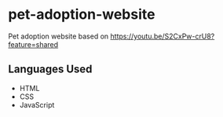 # pet-adoption-website
Pet adoption website based on https://youtu.be/S2CxPw-crU8?feature=shared

## Languages Used 
- HTML
- CSS
- JavaScript
